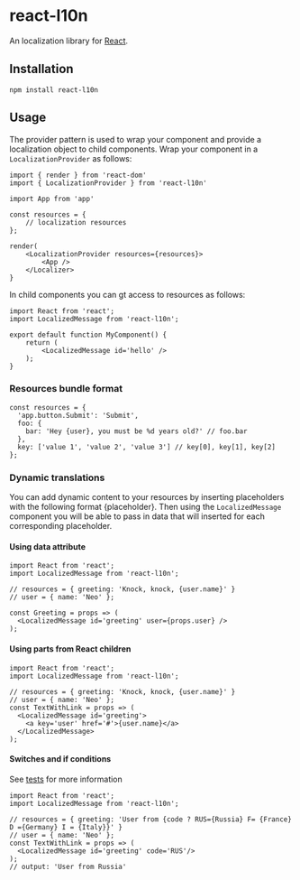 # react-l10n

An localization library for [React](https://reactjs.org/).

## Installation

    npm install react-l10n

## Usage

The provider pattern is used to wrap your component and provide a localization object to child components. Wrap your component in a `LocalizationProvider` as follows:

```
import { render } from 'react-dom'
import { LocalizationProvider } from 'react-l10n'

import App from 'app'

const resources = {
    // localization resources
};

render(
    <LocalizationProvider resources={resources}>
        <App />
    </Localizer>
}
```
    
In child components you can gt access to resources as follows:

```
import React from 'react';
import LocalizedMessage from 'react-l10n';

export default function MyComponent() {
    return (
        <LocalizedMessage id='hello' />
    );
}    
```

### Resources bundle format

```
const resources = {
  'app.button.Submit': 'Submit',
  foo: {
    bar: 'Hey {user}, you must be %d years old?' // foo.bar
  },
  key: ['value 1', 'value 2', 'value 3'] // key[0], key[1], key[2]
};
```

### Dynamic translations

You can add dynamic content to your resources by inserting placeholders with the following format {placeholder}. Then using the `LocalizedMessage` component you will be able to pass in data that will inserted for each corresponding placeholder.

#### Using data attribute
     
```
import React from 'react';
import LocalizedMessage from 'react-l10n';

// resources = { greeting: 'Knock, knock, {user.name}' }
// user = { name: 'Neo' };

const Greeting = props => (
  <LocalizedMessage id='greeting' user={props.user} />
);

```

#### Using parts from React children

```
import React from 'react';
import LocalizedMessage from 'react-l10n';

// resources = { greeting: 'Knock, knock, {user.name}' }
// user = { name: 'Neo' };
const TextWithLink = props => (
  <LocalizedMessage id='greeting'>
    <a key='user' href='#'>{user.name}</a>
  </LocalizedMessage>
);

```

#### Switches and if conditions

See [tests](https://github.com/twister55/react-l10n/blob/master/test/resource.test.ts) for more information

```
import React from 'react';
import LocalizedMessage from 'react-l10n';

// resources = { greeting: 'User from {code ? RUS={Russia} F= {France} D ={Germany} I = {Italy}}' }
// user = { name: 'Neo' };
const TextWithLink = props => (
  <LocalizedMessage id='greeting' code='RUS'/>
);
// output: 'User from Russia'

```
